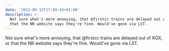 ```yaml
---
date: '2013-09-13T17:09:43+01:00'
description: >-
  Not sure what's more annoying, that @firstcc trains are delayed out of KGX, or
  that the NR website says they're fine. Would've gone via LST.
---
```

Not sure what's more annoying, that @firstcc trains are delayed out of KGX, or that the NR website says they're fine. Would've gone via LST.
